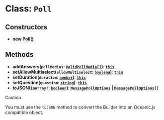 # Class: `Poll`

## Constructors

- **new Poll()**

## Methods

- **addAnswers(`pollMedias`: [`ValidPollMedia[]`][ValidPollMediaURL])**: **[`this`][ThisURL]**
- **setAllowMultiselect(`allowMultiselect`: [`boolean`][BooleanURL])**: **[`this`][ThisURL]**
- **setDuration(`duration`: [`number`][NumberURL])**: **[`this`][ThisURL]**
- **setQuestion(`question`: [`string`][StringURL])**: **[`this`][ThisURL]**
- **toJSON(`inArray?`: [`boolean`][BooleanURL])**: **[`MessagePollOptions`][MessagePollOptionsURL] | [`MessagePollOptions[]`][MessagePollOptionsURL]**

> [!CAUTION]
> You must use the `toJSON` method to convert the Builder into an Oceanic.js compatible object.

[BooleanURL]: https://developer.mozilla.org/en-US/docs/Web/JavaScript/Reference/Global_Objects/Boolean
[MessagePollOptionsURL]: https://docs.oceanic.ws/dev/interfaces/Types_Channels.MessagePollOptions.html
[NumberURL]: https://developer.mozilla.org/en-US/docs/Web/JavaScript/Reference/Global_Objects/Number
[StringURL]: https://developer.mozilla.org/en-US/docs/Web/JavaScript/Reference/Global_Objects/String
[ThisURL]: https://developer.mozilla.org/en-US/docs/Web/JavaScript/Reference/Operators/this
[ValidPollMediaURL]: https://github.com/FancyStudioTeam/OceanicBuilders/blob/main/src/types.ts#L36
